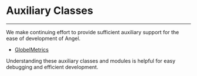 # Auxiliary Classes

---

We make continuing effort to provide sufficient auxiliary support for the ease of development of Angel. 

* [GlobelMetrics](./GlobalMetrics_en.md)

Understanding these auxiliary classes and modules is helpful for easy debugging and efficient development.
